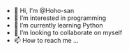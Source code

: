 - 👋 Hi, I’m @Hoho-san
- 👀 I’m interested in programming 
- 🌱 I’m currently learning Python 
- 💞️ I’m looking to collaborate on myself
- 📫 How to reach me ...

<!---
Hoho-san/Hoho-san is a ✨ special ✨ repository because its `README.md` (this file) appears on your GitHub profile.
You can click the Preview link to take a look at your changes.
--->
